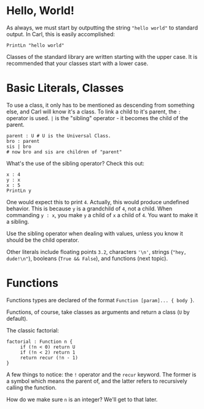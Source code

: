 # Hello, World! #
As always, we must start by outputting the string `"hello world"` to standard output. In Carl, this is easily accomplished:

```
PrintLn "hello world"
```

Classes of the standard library are written starting with the upper case. It is recommended that your classes start with a lower case.

# Basic Literals, Classes #
To use a class, it only has to be mentioned as descending from something else, and Carl will know it's a class. To link a child to it's parent, the `:` operator is used. `|` is the "sibling" operator - it becomes the child of the parent.

```
parent : U # U is the Universal Class.
bro : parent
sis | bro
# now bro and sis are children of "parent"
```

What's the use of the sibling operator? Check this out:

```
x : 4
y : x
x : 5
PrintLn y
```

One would expect this to print `4`. Actually, this would produce undefined behavior. This is because `y` is a grandchild of `4`, not a child. When commanding `y : x`, you make `y` a child of `x` a child of `4`. You want to make it a sibling.

Use the sibling operator when dealing with values, unless you know it should be the child operator.

Other literals include floating points `3.2`, characters `'\n'`, strings (`"hey, dude!\n"`), booleans (`True && False`), and functions (next topic).

# Functions #
Functions types are declared of the format `Function [param]... { body `}.

Functions, of course, take classes as arguments and return a class (`U` by default).

The classic factorial:

```
factorial : Function n {
     if (!n < 0) return U
     if (!n < 2) return 1
     return recur (!n - 1)
}
```

A few things to notice: the `!` operator and the `recur` keyword. The former is a symbol which means the parent of, and the latter refers to recursively calling the function.

How do we make sure `n` is an integer? We'll get to that later.
